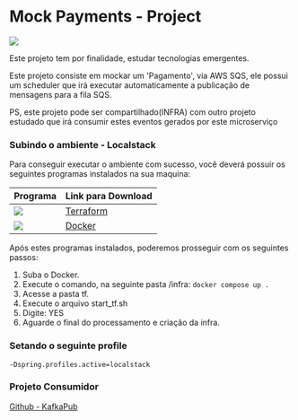 # Mock Payments - Project

<img src="https://img.shields.io/badge/Kotlin-0095D5?&style=for-the-badge&logo=kotlin&logoColor=white" />

Este projeto tem por finalidade, estudar tecnologias emergentes.

Este projeto consiste em mockar um 'Pagamento', via AWS SQS, ele possui um scheduler que irá
executar automaticamente a publicação de mensagens para a fila SQS.

PS, este projeto pode ser compartilhado(INFRA) com outro projeto estudado que irá consumir estes eventos gerados
por este microserviço

### Subindo o ambiente - Localstack
Para conseguir executar o ambiente com sucesso, você deverá possuir
os seguintes programas instalados na sua maquina:

| Programa                                                                                                       | Link para Download                     |
|----------------------------------------------------------------------------------------------------------------|----------------------------------------|
| <img src="https://img.shields.io/badge/Terraform-7B42BC?style=for-the-badge&logo=terraform&logoColor=white" /> |  [Terraform](https://www.terraform.io/)     |
| <img src="https://img.shields.io/badge/Docker-2496ED?style=for-the-badge&logo=docker&logoColor=white" />       | [Docker](https://www.docker.com/) |  

Após estes programas instalados, poderemos prosseguir com os seguintes passos:

1. Suba o Docker.
2. Execute o comando, na seguinte pasta /infra: `docker compose up . `
3. Acesse a pasta tf.
4. Execute o arquivo start_tf.sh
5. Digite: YES
6. Aguarde o final do processamento e criação da infra.


### Setando o seguinte profile
``
-Dspring.profiles.active=localstack
``

### Projeto Consumidor
[Github - KafkaPub](https://github.com/armandorafaelc/kafkapub)
